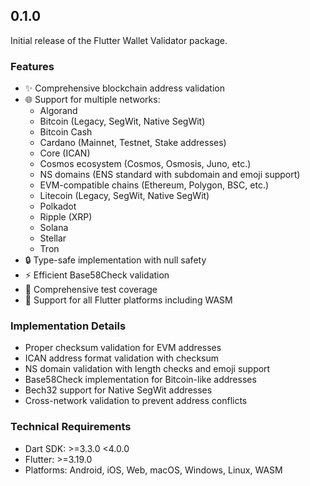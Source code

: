 ## 0.1.0

Initial release of the Flutter Wallet Validator package.

### Features

- ✨ Comprehensive blockchain address validation
- 🌐 Support for multiple networks:
  - Algorand
  - Bitcoin (Legacy, SegWit, Native SegWit)
  - Bitcoin Cash
  - Cardano (Mainnet, Testnet, Stake addresses)
  - Core (ICAN)
  - Cosmos ecosystem (Cosmos, Osmosis, Juno, etc.)
  - NS domains (ENS standard with subdomain and emoji support)
  - EVM-compatible chains (Ethereum, Polygon, BSC, etc.)
  - Litecoin (Legacy, SegWit, Native SegWit)
  - Polkadot
  - Ripple (XRP)
  - Solana
  - Stellar
  - Tron
- 🔒 Type-safe implementation with null safety
- ⚡ Efficient Base58Check validation
- 🧪 Comprehensive test coverage
- 📱 Support for all Flutter platforms including WASM

### Implementation Details

- Proper checksum validation for EVM addresses
- ICAN address format validation with checksum
- NS domain validation with length checks and emoji support
- Base58Check implementation for Bitcoin-like addresses
- Bech32 support for Native SegWit addresses
- Cross-network validation to prevent address conflicts

### Technical Requirements

- Dart SDK: >=3.3.0 <4.0.0
- Flutter: >=3.19.0
- Platforms: Android, iOS, Web, macOS, Windows, Linux, WASM
